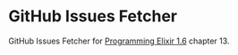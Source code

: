 # GitHub Issues Fetcher

GitHub Issues Fetcher for [Programming Elixir 1.6](https://pragprog.com/book/elixir16/programming-elixir-1-6) chapter 13.

